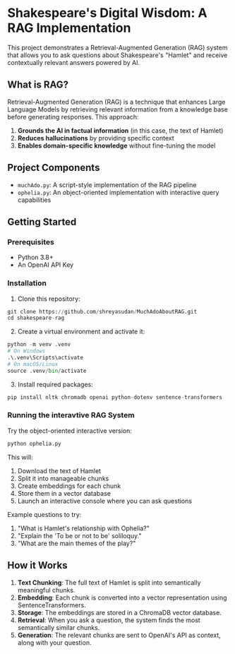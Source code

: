 # Shakespeare's Digital Wisdom: A RAG Implementation

This project demonstrates a Retrieval-Augmented Generation (RAG) system that allows you to ask questions about Shakespeare's "Hamlet" and receive contextually relevant answers powered by AI.

## What is RAG?
Retrieval-Augmented Generation (RAG) is a technique that enhances Large Language Models by retrieving relevant information from a knowledge base before generating responses. This approach:

1. **Grounds the AI in factual information** (in this case, the text of Hamlet)
2. **Reduces hallucinations** by providing specific context
3. **Enables domain-specific knowledge** without fine-tuning the model

## Project Components
- `muchAdo.py`: A script-style implementation of the RAG pipeline
- `ophelia.py`: An object-oriented implementation with interactive query capabilities

## Getting Started

### Prerequisites
- Python 3.8+
- An OpenAI API Key

### Installation
1. Clone this repository:
```python
git clone https://github.com/shreyasudan/MuchAdoAboutRAG.git
cd shakespeare-rag
```
2. Create a virtual environment and activate it:
```python
python -m venv .venv
# On Windows
.\.venv\Scripts\activate
# On macOS/Linux
source .venv/bin/activate
```
3. Install required packages:
```python
pip install nltk chromadb openai python-dotenv sentence-transformers
```
### Running the interavtive RAG System
Try the object-oriented interactive version:
```python
python ophelia.py
```
This will:
1. Download the text of Hamlet
2. Split it into manageable chunks
3. Create embeddings for each chunk
4. Store them in a vector database
5. Launch an interactive console where you can ask questions

Example questions to try:
1. "What is Hamlet's relationship with Ophelia?"
2. "Explain the 'To be or not to be' soliloquy."
3. "What are the main themes of the play?"

## How it Works
1. **Text Chunking**: The full text of Hamlet is split into semantically meaningful chunks.
2. **Embedding**: Each chunk is converted into a vector representation using SentenceTransformers.
3. **Storage**: The embeddings are stored in a ChromaDB vector database.
4. **Retrieval**: When you ask a question, the system finds the most semantically similar chunks.
5. **Generation**: The relevant chunks are sent to OpenAI's API as context, along with your question.
